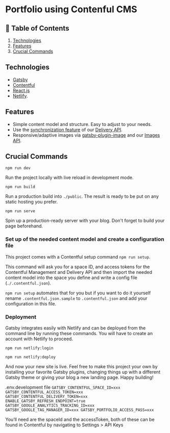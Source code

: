 # Portfolio using Contenful CMS

## 🚩 Table of Contents

1. [Technologies](#technologies)
2. [Features](#features)
3. [Crucial Commands](#crucial-commands)

## Technologies

- [Gatsby](http://gatsbyjs.com/)
- [Contentful](https://www.contentful.com)
- [React.js](https://reactjs.org/)
- [Netlify](https://www.netlify.com/).

## Features

- Simple content model and structure. Easy to adjust to your needs.
- Use the [synchronization feature](https://www.contentful.com/developers/docs/references/content-delivery-api/#/reference/synchronization) of our [Delivery API](https://www.contentful.com/developers/docs/references/content-delivery-api/).
- Responsive/adaptive images via [gatsby-plugin-image](https://www.gatsbyjs.org/packages/gatsby-plugin-image/) and our [Images API](https://www.contentful.com/developers/docs/references/content-delivery-api/#/reference/synchronization/initial-synchronization-of-entries-of-a-specific-content-type).

## Crucial Commands

`npm run dev`

Run the project locally with live reload in development mode.

`npm run build`

Run a production build into `./public`. The result is ready to be put on any static hosting you prefer.

`npm run serve`

Spin up a production-ready server with your blog. Don't forget to build your page beforehand.

### Set up of the needed content model and create a configuration file

This project comes with a Contentful setup command `npm run setup`.

This command will ask you for a space ID, and access tokens for the Contentful Management and Delivery API and then import the needed content model into the space you define and write a config file (`./.contentful.json`).

`npm run setup` automates that for you but if you want to do it yourself rename `.contentful.json.sample` to `.contentful.json` and add your configuration in this file.

### Deployment

Gatsby integrates easily with Netlify and can be deployed from the command line by running these commands. You will have to create an account with Netlify to proceed.

`npm run netlify:login`

`npm run netlify:deploy`

And now your new site is live. Feel free to make this project your own by installing your favorite Gatsby plugins, changing things up with a different Gatsby theme or giving your blog a new landing page. Happy building!

.env.development file
`GATSBY_CONTENTFUL_SPACE_ID=xxx
GATSBY_CONTENTFUL_ACCESS_TOKEN=xxx
GATSBY_CONTENTFUL_DELIVERY_TOKEN=xxx
ENABLE_GATSBY_REFRESH_ENDPOINT=true
GATSBY_GOOGLE_ANALYTICS_TRACKING_ID=xxx
GATSBY_GOOGLE_TAG_MANAGER_ID=xxx
GATSBY_PORTFOLIO_ACCESS_PASS=xxx`

You’ll need are the spaceId and the accessToken, both of these can be found in Contentful by navigating to Settings > API Keys
